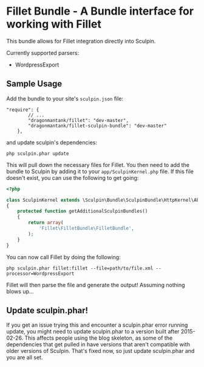 # Fillet Bundle - A Bundle interface for working with Fillet

This bundle allows for Fillet integration directly into Sculpin. 

Currently supported parsers:
  - WordpressExport

## Sample Usage

Add the bundle to your site's `sculpin.json` file:

```
"require": {
        // ...
        "dragonmantank/fillet": "dev-master",
        "dragonmantank/fillet-sculpin-bundle": "dev-master"
    },
```

and update sculpin's dependencies:

```
php sculpin.phar update
```

This will pull down the necessary files for Fillet. You then need to add the
bundle to Sculpin by adding it to your `app/SculpinKernel.php` file. If this
file doesn't exist, you can use the following to get going:

```php
<?php

class SculpinKernel extends \Sculpin\Bundle\SculpinBundle\HttpKernel\AbstractKernel
{
    protected function getAdditionalSculpinBundles()
    {
        return array(
            'Fillet\FilletBundle\FilletBundle',
        );
    }
}
```

You can now call Fillet by doing the following:

```
php sculpin.phar fillet:fillet --file=path/to/file.xml --processor=WordpressExport
```

Fillet will then parse the file and generate the output! Assuming nothing blows up...

## Update sculpin.phar!

If you get an issue trying this and encounter a sculpin.phar error running update, you might need to update sculpin.phar to a version built after 2015-02-26. This affects people using the blog skeleton, as some of the dependencies that get pulled in have versions that aren't compatible with older versions of Sculpin. That's fixed now, so just update sculpin.phar and you are all set.
